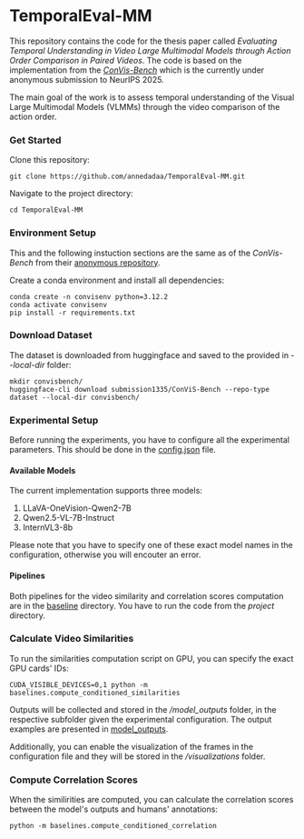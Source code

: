 # TemporalEval-MM

This repository contains the code for the thesis paper called _Evaluating Temporal Understanding in Video Large Multimodal Models through Action Order Comparison in Paired Videos_. The code is based on the implementation from the [_ConVis-Bench_](https://anonymous.4open.science/r/convis-E7FB/README.md) which is the currently under anonymous submission to NeurIPS 2025.

The main goal of the work is to assess temporal understanding of the Visual Large Multimodal Models (VLMMs) through the video comparison of the action order.

### Get Started

Clone this repository:

```
git clone https://github.com/annedadaa/TemporalEval-MM.git
```

Navigate to the project directory:
```
cd TemporalEval-MM
```
### Environment Setup
This and the following instuction sections are the same as of the _ConVis-Bench_ from their [anonymous repository](https://anonymous.4open.science/r/convis-E7FB/README.md). 

Create a conda environment and install all dependencies:
```
conda create -n convisenv python=3.12.2
conda activate convisenv
pip install -r requirements.txt
```

### Download Dataset
The dataset is downloaded from huggingface and saved to the provided in _--local-dir_ folder:

```
mkdir convisbench/ 
huggingface-cli download submission1335/ConViS-Bench --repo-type dataset --local-dir convisbench/
```

### Experimental Setup

Before running the experiments, you have to configure all the experimental parameters. This should be done in the [config.json](https://github.com/annedadaa/TemporalEval-MM/blob/main/utils/config.json) file.

#### Available Models
The current implementation supports three models:
1. LLaVA-OneVision-Qwen2-7B
2. Qwen2.5-VL-7B-Instruct
3. InternVL3-8b

Please note that you have to specify one of these exact model names in the configuration, otherwise you will encouter an error.

#### Pipelines

Both pipelines for the video similarity and correlation scores computation are in the [baseline](https://github.com/annedadaa/TemporalEval-MM/tree/main/baselines) directory. You have to run the code from the _project_ directory.

### Calculate Video Similarities

To run the similarities computation script on GPU, you can specify the exact GPU cards' IDs:
```
CUDA_VISIBLE_DEVICES=0,1 python -m baselines.compute_conditioned_similarities
```
Outputs will be collected and stored in the _/model_outputs_ folder, in the respective subfolder given the experimental configuration. The output examples are presented in [model_outputs](https://github.com/annedadaa/TemporalEval-MM/tree/main/model_outputs/computed_conditioned_similarities/order_of_actions).

Additionally, you can enable the visualization of the frames in the configuration file and they will be stored in the _/visualizations_ folder.

### Compute Correlation Scores

When the similirities are computed, you can calculate the correlation scores between the model's outputs and humans' annotations:
```
python -m baselines.compute_conditioned_correlation
```

